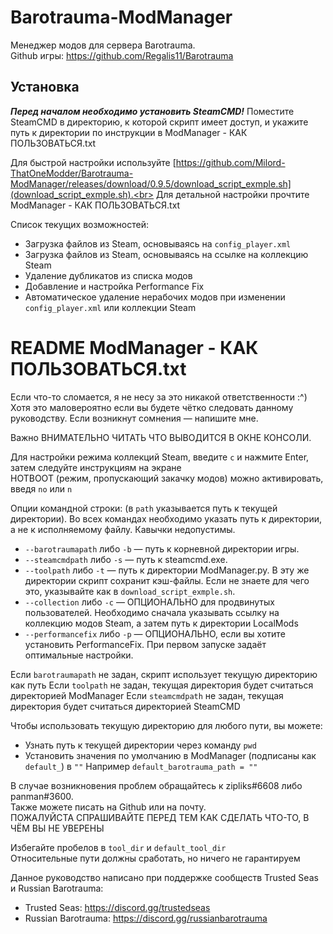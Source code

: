 # Barotrauma-ModManager 
Менеджер модов для сервера Barotrauma.<br> 
Github игры: https://github.com/Regalis11/Barotrauma

## Установка
***Перед началом необходимо установить SteamCMD!*** Поместите SteamCMD в директорию, к которой скрипт имеет доступ, и укажите путь к директории по инструкции в ModManager - КАК ПОЛЬЗОВАТЬСЯ.txt

Для быстрой настройки используйте [https://github.com/Milord-ThatOneModder/Barotrauma-ModManager/releases/download/0.9.5/download_script_exmple.sh](download_script_exmple.sh).<br>
Для детальной настройки прочтите ModManager - КАК ПОЛЬЗОВАТЬСЯ.txt

Список текущих возможностей:
* Загрузка файлов из Steam, основываясь на `config_player.xml`
* Загрузка файлов из Steam, основываясь на ссылке на коллекцию Steam
* Удаление дубликатов из списка модов
* Добавление и настройка Performance Fix
* Автоматическое удаление нерабочих модов при изменении `config_player.xml` или коллекции Steam

# README ModManager - КАК ПОЛЬЗОВАТЬСЯ.txt
Если что-то сломается, я не несу за это никакой ответственности :^)<br>
Хотя это маловероятно если вы будете чётко следовать данному руководству. Если возникнут сомнения — напишите мне.

Важно ВНИМАТЕЛЬНО ЧИТАТЬ ЧТО ВЫВОДИТСЯ В ОКНЕ КОНСОЛИ.

Для настройки режима коллекций Steam, введите `c` и нажмите Enter, затем следуйте инструкциям на экране<br>
HOTBOOT (режим, пропускающий закачку модов) можно активировать, введя `no` или `n`

Опции командной строки: (в `path` указывается путь к текущей директории). Во всех командах необходимо указать путь к директории, а не к исполняемому файлу. Кавычки недопустимы.
* `--barotraumapath` либо `-b` — путь к корневной директории игры.
* `--steamcmdpath` либо `-s` — путь к steamcmd.exe.
* `--toolpath` либо `-t` — путь к директории ModManager.py. В эту же директории скрипт сохранит кэш-файлы. Если не знаете для чего это, указывайте как в `download_script_exmple.sh`.
* `--collection` либо `-c` — ОПЦИОНАЛЬНО для продвинутых пользователей. Необходимо сначала указывать ссылку на коллекцию модов Steam, а затем путь к директории LocalMods
* `--performancefix` либо `-p` — ОПЦИОНАЛЬНО, если вы хотите установить PerformanceFix. При первом запуске задаёт оптимальные настройки.

Если `barotraumapath` не задан, скрипт использует текущую директорию как путь
Если `toolpath` не задан, текущая директория будет считаться директорией ModManager
Если `steamcmdpath` не задан, текущая директория будет считаться директорией SteamCMD

Чтобы использовать текущую директорию для любого пути, вы можете: 
* Узнать путь к текущей директории через команду `pwd`
* Установить значения по умолчанию в ModManager (подписаны как `default_`) в `""`
Например `default_barotrauma_path = ""`

В случае возникновения проблем обращайтесь к zipliks#6608 либо panman#3600.<br>
Также можете писать на Github или на почту.<br>
ПОЖАЛУЙСТА СПРАШИВАЙТЕ ПЕРЕД ТЕМ КАК СДЕЛАТЬ ЧТО-ТО, В ЧЁМ ВЫ НЕ УВЕРЕНЫ

Избегайте пробелов в `tool_dir` и `default_tool_dir`<br>
Относительные пути должны сработать, но ничего не гарантируем

Данное руководство написано при поддержке сообществ Trusted Seas и Russian Barotrauma:
* Trusted Seas: https://discord.gg/trustedseas
* Russian Barotrauma: https://discord.gg/russianbarotrauma
